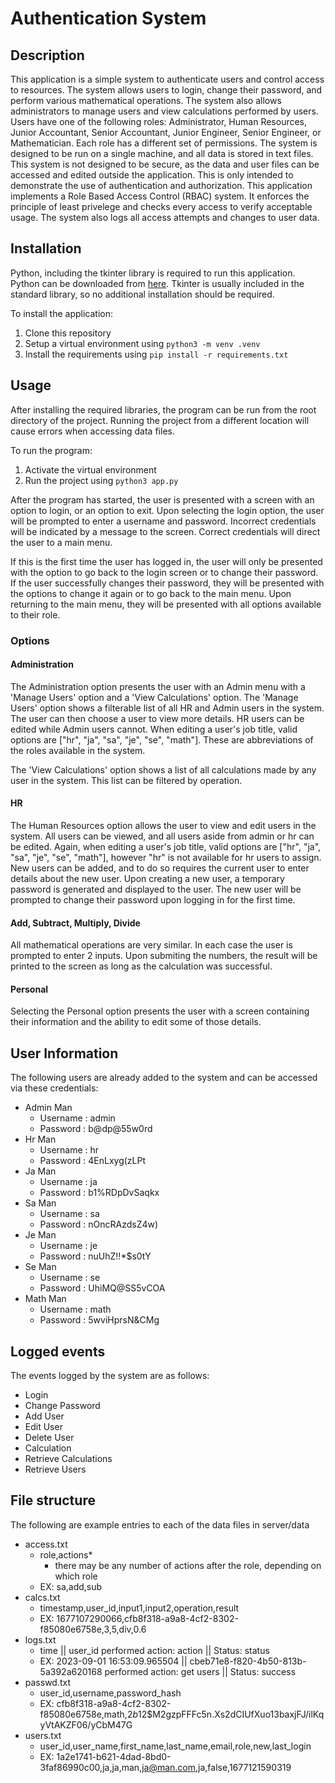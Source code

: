 # Authentication System

## Description
This application is a simple system to authenticate users and control access to resources. The system allows users to login, change their password, and perform various mathematical operations. The system also allows administrators to manage users and view calculations performed by users. Users have one of the following roles: Administrator, Human Resources, Junior Accountant, Senior Accountant, Junior Engineer, Senior Engineer, or Mathematician. Each role has a different set of permissions. The system is designed to be run on a single machine, and all data is stored in text files. This system is not designed to be secure, as the data and user files can be accessed and edited outside the application. This is only intended to demonstrate the use of authentication and authorization. This application implements a Role Based Access Control (RBAC) system. It enforces the principle of least privelege and checks every access to verify acceptable usage. The system also logs all access attempts and changes to user data.

## Installation

Python, including the tkinter library is required to run this application. Python can be downloaded from [here](https://www.python.org/downloads/). Tkinter is usually included in the standard library, so no additional installation should be required.

To install the application:
1. Clone this repository
2. Setup a virtual environment using `python3 -m venv .venv`
3. Install the requirements using `pip install -r requirements.txt`

## Usage

After installing the required libraries, the program can be run from the root directory of the project. Running the project from a different location will cause errors when accessing data files.

To run the program:
1. Activate the virtual environment
2. Run the project using `python3 app.py`

After the program has started, the user is presented with a screen with an option to login, or an option to exit. Upon selecting the login option, the user will be prompted to enter a username and password. Incorrect credentials will be indicated by a message to the screen. Correct credentials will direct the user to a main menu.

If this is the first time the user has logged in, the user will only be presented with the option to go back to the login screen or to change their password. If the user successfully changes their password, they will be presented with the options to change it again or to go back to the main menu. Upon returning to the main menu, they will be presented with all options available to their role.

### Options

#### Administration

The Administration option presents the user with an Admin menu with a 'Manage Users' option and a 'View Calculations' option. The 'Manage Users' option shows a filterable list of all HR and Admin users in the system. The user can then choose a user to view more details. HR users can be edited while Admin users cannot. When editing a user's job title, valid options are ["hr", "ja", "sa", "je", "se", "math"]. These are abbreviations of the roles available in the system. 

The 'View Calculations' option shows a list of all calculations made by any user in the system. This list can be filtered by operation.

#### HR

The Human Resources option allows the user to view and edit users in the system. All users can be viewed, and all users aside from admin or hr can be edited. Again, when editing a user's job title, valid options are ["hr", "ja", "sa", "je", "se", "math"], however "hr" is not available for hr users to assign. New users can be added, and to do so requires the current user to enter details about the new user. Upon creating a new user, a temporary password is generated and displayed to the user. The new user will be prompted to change their password upon logging in for the first time.

#### Add, Subtract, Multiply, Divide

All mathematical operations are very similar. In each case the user is prompted to enter 2 inputs. Upon submiting the numbers, the result will be printed to the screen as long as the calculation was successful.

#### Personal

Selecting the Personal option presents the user with a screen containing their information and the ability to edit some of those details.

## User Information

The following users are already added to the system and can be accessed via these credentials:
- Admin Man
    - Username : admin
    - Password : b@dp@55w0rd
- Hr Man
    - Username : hr
    - Password : 4EnLxyg(zLPt 
- Ja Man
    - Username : ja
    - Password : b1%RDpDvSaqkx
- Sa Man
    - Username : sa
    - Password : nOncRAzdsZ4w)
- Je Man
    - Username : je
    - Password : nuUhZ!!*$s0tY
- Se Man
    - Username : se
    - Password : UhiMQ@SS5vCOA
- Math Man
    - Username : math
    - Password : 5wviHprsN&CMg

## Logged events
The events logged by the system are as follows:
- Login
- Change Password
- Add User
- Edit User
- Delete User
- Calculation
- Retrieve Calculations
- Retrieve Users


## File structure

The following are example entries to each of the data files in server/data
- access.txt
    - role,actions*
        - there may be any number of actions after the role, depending on which role
    - EX: sa,add,sub
- calcs.txt
    - timestamp,user_id,input1,input2,operation,result
    - EX: 1677107290066,cfb8f318-a9a8-4cf2-8302-f85080e6758e,3,5,div,0.6
- logs.txt
    - time || user_id performed action: action || Status: status 
    - EX: 2023-09-01 16:53:09.965504 || cbeb71e8-f820-4b50-813b-5a392a620168 performed action: get users || Status: success
- passwd.txt
    - user_id,username,password_hash
    - EX: cfb8f318-a9a8-4cf2-8302-f85080e6758e,math,$2b$12$M2gzpFFFc5n.Xs2dCIUfXuo13baxjFJ/ilKqyVtAKZF06/yCbM47G
- users.txt
    - user_id,user_name,first_name,last_name,email,role,new,last_login
    - EX: 1a2e1741-b621-4dad-8bd0-3faf86990c00,ja,ja,man,ja@man.com,ja,false,1677121590319